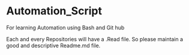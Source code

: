 # Automation_Script
For learning Automation using Bash and Git hub

Each and every Repositories will have a .Read file.
So please maintain a good and descriptive Readme.md file.